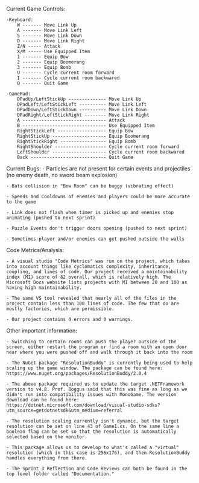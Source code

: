 ﻿Current Game Controls: 	

	-Keyboard:
		W ------- Move Link Up
		A ------- Move Link Left
		S ------- Move Link Down
		D ------- Move Link Right
		Z/N ----- Attack
		X/M ----- Use Equipped Item
		1 ------- Equip Bow
		2 ------- Equip Boomerang
		3 ------- Equip Bomb
		U ------- Cycle current room forward
		I ------- Cycle current room backwared
		Q ------- Quit Game

	-GamePad:
		DPadUp/LeftStickUp -------------- Move Link Up
		DPadLeft/LeftStickLeft ---------- Move Link Left
		DPadDown/LeftStickDown ---------- Move Link Down
		DPadRight/LeftStickRight -------- Move Link Right
		A ------------------------------- Attack
		B ------------------------------- Use Equipped Item
		RightStickLeft ------------------ Equip Bow
		RightStickUp -------------------- Equip Boomerang
		RightStickRight ----------------- Equip Bomb
		RightShoulder ------------------- Cycle current room forward
		LeftShoulder -------------------- Cycle current room backwared
		Back ---------------------------- Quit Game


Current Bugs:
	- Particles are not present for certain events and projectiles (no enemy death, no sword beam explosion)

	- Bats collision in "Bow Room" can be buggy (vibrating effect)

	- Speeds and Cooldowns of enemies and players could be more accurate to the game

	- Link does not flash when timer is picked up and enemies stop animating (pushed to next sprint)

	- Puzzle Events don't trigger doors opening (pushed to next sprint)

	- Sometimes player and/or enemies can get pushed outside the walls


Code Metrics/Analysis:

	- A visual studio "Code Metrics" was run on the project, which takes into account things like cyclomatics complexity, inheritance, coupling, and lines of code. Our project received a maintainability index (MI) score of 82 overall, which is relatively high. The Microsoft Docs website lists projects with MI between 20 and 100 as having high maintainability.

	- The same VS tool revealed that nearly all of the files in the project contain less than 100 lines of code. The few that do are mostly factories, which are permissible.

	- Our project contains 0 errors and 0 warnings.


Other important information:

	- Switching to certain rooms can push the player outside of the screen, either restart the program or find a room with an open door near where you were pushed off and walk through it back into the room

	- The NuGet package "ResolutionBuddy" is currently being used to help scaling up the game window. The package can be found here: https://www.nuget.org/packages/ResolutionBuddy/2.0.4

	- The above package required us to update the target .NETFramework version to v4.8. Prof. Boggus said that this was fine as long as we didn't run into compatibility issues with MonoGame. The version download can be found here: https://dotnet.microsoft.com/download/visual-studio-sdks?utm_source=getdotnetsdk&utm_medium=referral

	- The resolution scaling currently isn't dynamic, but the target resolution can be set on line 43 of Game1.cs. On the same line a boolean flag can be set so that the resolution is automatically selected based on the monitor.

	- This package allows us to develop to what's called a "virtual" resolution (which in this case is 256x176), and then ResolutionBuddy handles everything from there.

	- The Sprint 3 Reflection and Code Reviews can both be found in the top level folder called "Documentation."
